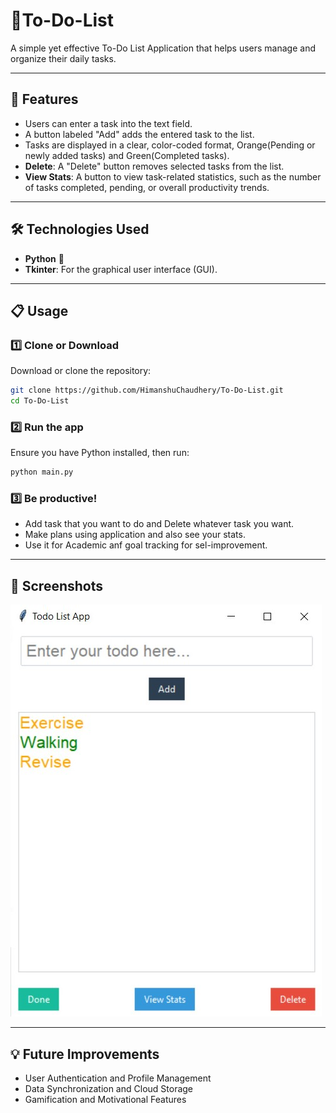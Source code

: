 # 📝To-Do-List

A simple yet effective To-Do List Application that helps users manage and organize their daily tasks.

---
## 📸 Features
- Users can enter a task into the text field.
- A button labeled "Add" adds the entered task to the list.
- Tasks are displayed in a clear, color-coded format, Orange(Pending or newly added tasks) and Green(Completed tasks).
- **Delete**: A "Delete" button removes selected tasks from the list.
- **View Stats**: A button to view task-related statistics, such as the number of tasks completed, pending, or overall productivity trends.

---

## 🛠️ Technologies Used

- **Python** 🐍
- **Tkinter**: For the graphical user interface (GUI).

---

## 📋 Usage

### 1️⃣ Clone or Download

Download or clone the repository:

```bash
git clone https://github.com/HimanshuChaudhery/To-Do-List.git
cd To-Do-List
```

### 2️⃣ Run the app

Ensure you have Python installed, then run:

```bash
python main.py
```

### 3️⃣ Be productive!

- Add task that you want to do and Delete whatever task you want.
- Make plans using application and also see your stats.
- Use it for Academic anf goal tracking for sel-improvement.

---

## 📸 Screenshots

![To-Do-list](./To-Do-List.jpg)

---
## 💡 Future Improvements
- User Authentication and Profile Management
- Data Synchronization and Cloud Storage
- Gamification and Motivational Features
